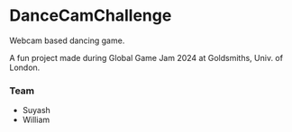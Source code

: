 # DanceCamChallenge

Webcam based dancing game.

A fun project made during Global Game Jam 2024 at Goldsmiths, Univ. of London.

### Team

- Suyash
- William
